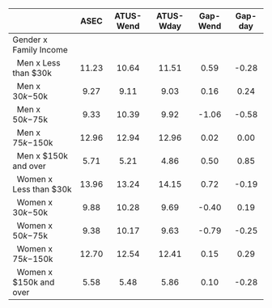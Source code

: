 
|                      |         ASEC |    ATUS-Wend |    ATUS-Wday |     Gap-Wend |      Gap-day |
| -------------------- | :----------: | :----------: | :----------: | :----------: | :----------: |
| Gender x Family Income |              |              |              |              |              |
| &nbsp;&nbsp;Men x Less than $30k |        11.23 |        10.64 |        11.51 |         0.59 |        -0.28 |
| &nbsp;&nbsp;Men x $30k-$50k |         9.27 |         9.11 |         9.03 |         0.16 |         0.24 |
| &nbsp;&nbsp;Men x $50k-$75k |         9.33 |        10.39 |         9.92 |        -1.06 |        -0.58 |
| &nbsp;&nbsp;Men x $75k-$150k |        12.96 |        12.94 |        12.96 |         0.02 |         0.00 |
| &nbsp;&nbsp;Men x $150k and over |         5.71 |         5.21 |         4.86 |         0.50 |         0.85 |
| &nbsp;&nbsp;Women x Less than $30k |        13.96 |        13.24 |        14.15 |         0.72 |        -0.19 |
| &nbsp;&nbsp;Women x $30k-$50k |         9.88 |        10.28 |         9.69 |        -0.40 |         0.19 |
| &nbsp;&nbsp;Women x $50k-$75k |         9.38 |        10.17 |         9.63 |        -0.79 |        -0.25 |
| &nbsp;&nbsp;Women x $75k-$150k |        12.70 |        12.54 |        12.41 |         0.15 |         0.29 |
| &nbsp;&nbsp;Women x $150k and over |         5.58 |         5.48 |         5.86 |         0.10 |        -0.28 |

